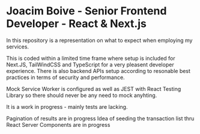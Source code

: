 # Joacim Boive - Senior Frontend Developer - React & Next.js

In this repository is a representation on what to expect when employing my services.

This is coded within a limited time frame where setup is included for Next.JS, TailWindCSS and TypeScript for a very pleasent developer experience.
There is also backend APIs setup according to resonable best practices in terms of security and performance.

Mock Service Worker is configured as well as JEST with React Testing Library so there should never be any need to mock anyhting.

It is a work in progress - mainly tests are lacking.

Pagination of results are in progress
Idea of seeding the transaction list thru React Server Components are in progress
